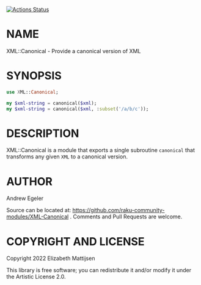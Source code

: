 [![Actions Status](https://github.com/raku-community-modules/XML-Canonical/workflows/test/badge.svg)](https://github.com/raku-community-modules/XML-Canonical/actions)

NAME
====

XML::Canonical - Provide a canonical version of XML

SYNOPSIS
========

```raku
use XML::Canonical;

my $xml-string = canonical($xml);
my $xml-string = canonical($xml, :subset('/a/b/c'));
```

DESCRIPTION
===========

XML::Canonical is a module that exports a single subroutine `canonical` that transforms any given `XML` to a canonical version.

AUTHOR
======

Andrew Egeler

Source can be located at: https://github.com/raku-community-modules/XML-Canonical . Comments and Pull Requests are welcome.

COPYRIGHT AND LICENSE
=====================

Copyright 2022 Elizabeth Mattijsen

This library is free software; you can redistribute it and/or modify it under the Artistic License 2.0.

